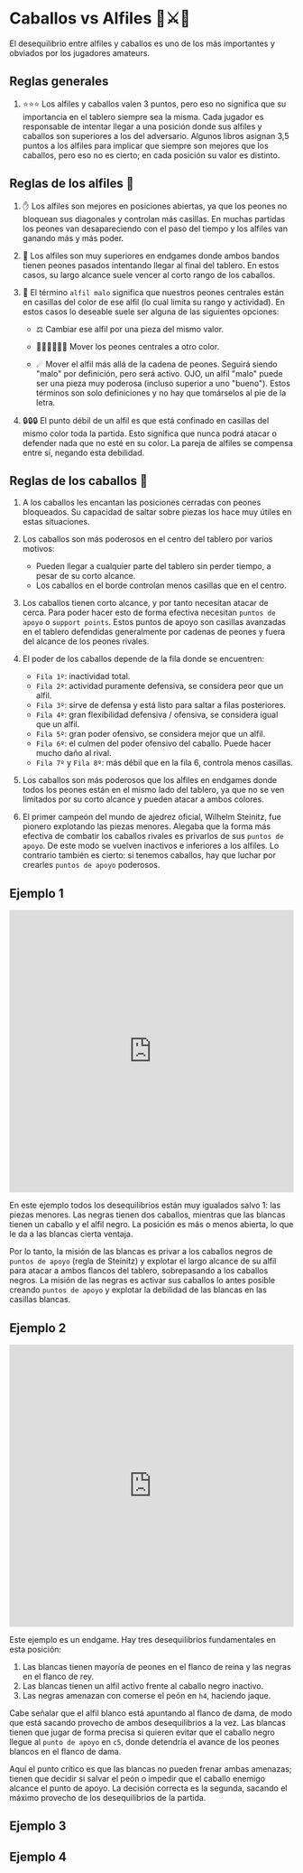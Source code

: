 # Caballos vs Alfiles 🐴⚔👼

El desequilibrio entre alfiles y caballos es uno de los más importantes y obviados por los jugadores amateurs. 

## Reglas generales 

1. ⭐⭐⭐ Los alfiles y caballos valen 3 puntos, pero eso no significa que su importancia en el tablero siempre sea la misma. Cada jugador es responsable de intentar llegar a una posición donde sus alfiles y caballos son superiores a los del adversario. Algunos libros asignan 3,5 puntos a los alfiles para implicar que siempre son mejores que los caballos, pero eso no es cierto; en cada posición su valor es distinto.

## Reglas de los alfiles 👼

1.  ✋ Los alfiles son mejores en posiciones abiertas, ya que los peones no bloquean sus diagonales y controlan más casillas. En muchas partidas los peones van desapareciendo con el paso del tiempo y los alfiles van ganando más y más poder.

2. 🚀 Los alfiles son muy superiores en endgames donde ambos bandos tienen peones pasados  intentando llegar al final del tablero. En estos casos, su largo alcance suele vencer al corto rango de los caballos.

3. 👥 El término `alfil malo` significa que nuestros peones centrales están en casillas del color de ese alfil (lo cual limita su rango y actividad). En estos casos lo deseable suele ser alguna de las siguientes opciones:

	- ⚖ Cambiar ese alfil por una pieza del mismo valor.
	
	- 🏃‍♂️🏃‍♂️🏃‍♂️ Mover los peones centrales a otro color.
	
	- ☄ Mover el alfil más allá de la cadena de peones. Seguirá siendo "malo" por definición, pero será activo. OJO, un alfil "malo" puede ser una pieza muy poderosa (incluso superior a uno "bueno"). Estos términos son solo definiciones y no hay que tomárselos al pie de la letra.

4. 🔒🔒🔒 El punto débil de un alfil es que está confinado en casillas del mismo color toda la partida. Esto significa que nunca podrá atacar o defender nada que no esté en su color. La pareja de alfiles se compensa entre sí, negando esta debilidad.

## Reglas de los caballos 🐴

1. A los caballos les encantan las posiciones cerradas con peones bloqueados. Su capacidad de saltar sobre piezas los hace muy útiles en estas situaciones.

2. Los caballos son más poderosos en el centro del tablero por varios motivos:
	-  Pueden llegar a cualquier parte del tablero sin perder tiempo, a pesar de su corto alcance.
	-  Los caballos en el borde controlan menos casillas que en el centro.

3. Los caballos tienen corto alcance, y por tanto necesitan atacar de cerca. Para poder hacer esto de forma efectiva necesitan `puntos de apoyo` o `support points`. Estos puntos de apoyo son casillas avanzadas en el tablero defendidas generalmente por cadenas de peones y fuera del alcance de los peones rivales.

4. El poder de los caballos depende de la fila donde se encuentren:
	- `Fila 1º`: inactividad total.
	- `Fila 2º`: actividad puramente defensiva, se considera peor que un alfil.
	- `Fila 3º`: sirve de defensa y está listo para saltar a filas posteriores.
	- `Fila 4º`: gran flexibilidad defensiva / ofensiva, se considera igual que un alfil.
	- `Fila 5º`: gran poder ofensivo, se considera mejor que un alfil.
	- `Fila 6º`: el culmen del poder ofensivo del caballo. Puede hacer mucho daño al rival.
	- `Fila 7º` y `Fila 8º`: más débil que en la fila 6, controla menos casillas. 

5. Los caballos son más poderosos que los alfiles en endgames donde todos los peones están en el mismo lado del tablero, ya que no se ven limitados por su corto alcance y pueden atacar a ambos colores.

6. El primer campeón del mundo de ajedrez oficial, Wilhelm Steinitz, fue pionero explotando las piezas menores. Alegaba que la forma más efectiva de combatir los caballos rivales es privarlos de sus `puntos de apoyo`. De este modo se vuelven inactivos e inferiores a los alfiles. Lo contrario también es cierto: si tenemos caballos, hay que luchar por crearles `puntos de apoyo` poderosos.

## Ejemplo 1

<iframe width=100% height=500 src="https://lichess.org/study/embed/iwNnSYQy/bn3N3DrP?theme=blue&bg=dark" frameborder=0></iframe>

En este ejemplo todos los desequilibrios están muy igualados salvo 1: las piezas menores. Las negras tienen dos caballos, mientras que las blancas tienen un caballo y el alfil negro. La posición es más o menos abierta, lo que le da a las blancas cierta ventaja. 

Por lo tanto, la misión de las blancas es privar a los caballos negros de `puntos de apoyo` (regla de Steinitz) y explotar el largo alcance de su alfil para atacar a ambos flancos del tablero, sobrepasando a los caballos negros. La misión de las negras es activar sus caballos lo antes posible creando `puntos de apoyo` y explotar la debilidad de las blancas en las casillas blancas.

## Ejemplo 2

<iframe width=100% height=500 src="https://lichess.org/study/embed/iwNnSYQy/PkyN64Tr?theme=blue&bg=dark" frameborder=0></iframe>

Este ejemplo es un endgame. Hay tres desequilibrios fundamentales en esta posición:

1. Las blancas tienen mayoría de peones en el flanco de reina y las negras en el flanco de rey. 
3. Las blancas tienen un alfil activo frente al caballo negro inactivo. 
4. Las negras amenazan con comerse el peón en `h4`, haciendo jaque.
 
Cabe señalar que el alfil blanco está apuntando al flanco de dama, de modo que está sacando provecho de ambos desequilibrios a la vez.  Las blancas tienen que jugar de forma precisa si quieren evitar que el caballo negro llegue al `punto de apoyo` en `c5`, donde detendría el avance de los peones blancos en el flanco de dama.

Aquí el punto crítico es que las blancas no pueden frenar ambas amenazas; tienen que decidir si salvar el peón o impedir que el caballo enemigo alcance el punto de apoyo. La decisión correcta es la segunda, sacando el máximo provecho de los desequilibrios de la partida.


## Ejemplo 3

## Ejemplo 4
